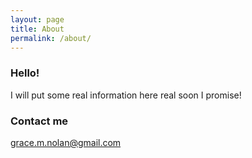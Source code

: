 ```yaml
---
layout: page
title: About
permalink: /about/
---
```



### Hello!

I will put some real information here real soon I promise!

### Contact me

[grace.m.nolan@gmail.com](mailto:grace.m.nolan@gmail.com)
